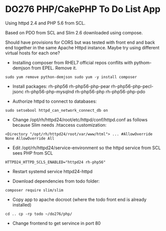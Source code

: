 # DO276 PHP/CakePHP To Do List App

Using httpd 2.4 and PHP 5.6 from SCL.

Based on PDO from SCL and Slim 2.6 downloaded using compose.

Should have provisions for CORS but was tested with front end and back end together in the same Apache Httpd instance. Maybe try using different virtual hosts for each one?

* Installing composer from RHEL7 official repos conflits with pythom-demjson from EPEL. Remove it.

`sudo yum remove python-demjson
sudo yum -y install composer`

* Install packages: rh-php56 rh-php56-php-pear rh-php56-php-pecl-jsonc rh-php56-php-mysqlnd rh-php56-php rh-php56-php-pdo

* Authorize httpd to connect to databases:

`sudo setsebool httpd_can_network_connect_db on`

* Change /opt/rh/httpd24/root/etc/httpd/conf/httpd.conf as follows because Slim needs .htaccess customization:

`<Directory "/opt/rh/httpd24/root/var/www/html">
...
    #AllowOverride None
    AllowOverride All`

* Edit /opt/rh/httpd24/service-environment so the httpd service from SCL sees PHP from SCL

`HTTPD24_HTTPD_SCLS_ENABLED="httpd24 rh-php56"`

* Restart systemd service httpd24-httpd

* Download dependencies from todo folder:

`composer require slim/slim`

* Copy app to apache docroot (where the todo front end is already installed)

`cd ..
cp -rp todo ~/do276/php/`

* Change frontend to get servince in port 80

